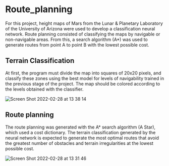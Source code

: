 # Route_planning

For this project, height maps of Mars from the Lunar & Planetary Laboratory of the University of Arizona were used to develop a classification neural network. Route planning consisted of classifying the maps by navigable or non-navigable areas. From this, a search algorithm (A*) was used to generate routes from point A to point B with the lowest possible cost.

## Terrain Classification

At first, the program must divide the map into squares of 20x20 pixels, and classify these zones using the best model for levels of navigability trained in the previous stage of the project. The map should be colored according to the levels obtained with the classifier.

![Screen Shot 2022-02-28 at 13 38 14](https://user-images.githubusercontent.com/78834111/156047435-d3023e37-4ad4-48db-872f-d9b014dc9029.png)

## Route planning

The route planning was generated with the A* search algorithm (A Star), which used a cost dictionary. The terrain classification generated by the neural network is expected to generate the most optimal routes that avoid the greatest number of obstacles and terrain irregularities at the lowest possible cost.

![Screen Shot 2022-02-28 at 13 31 46](https://user-images.githubusercontent.com/78834111/156046589-7d29910b-57a9-432d-ba28-2b9525c3809e.png)
